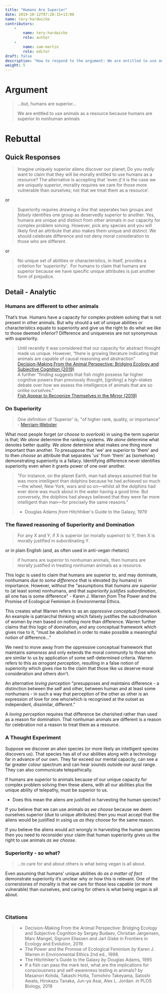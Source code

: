 ```yaml
---
title: "Humans Are Superior"
date: 2019-10-12T07:28:15+13:00
name: tery-hardwicke
contributors:
    - 
        name: tery-hardwicke
        role: author
    - 
        name: sam-martin
        role: editor
draft: false
description: "How to respond to the argument: We are entitled to use animals as a resource because humans are superior to nonhuman animals"
weight: 5
---
```

# Argument

> ...but, humans are superior...  
>   
> We are entitled to use animals as a resource because humans are superior to nonhuman animals

# Rebuttal

## Quick Responses

> Imagine uniquely superior aliens discover our planet; Do you *really* want to claim that they will be morally entitled to use humans as a resource? The alternative is accepting that 'even *if* it is the case we are uniquely superior, morality requires we care for those more vulnerable than ourselves; not that we treat them as a resource'.

or

> Superiority requires *drawing a line* that seperates two groups and *falsely* identifies one group as deservedly superior to another. Yes, humans are unique and distinct from other animals in our capacity for complex problem solving. However, pick any species and you will likely find an attribute that also makes them unique and distinct. We should celebrate difference and not deny moral consideration to those who are different.
 
or 
  
> No unique set of abilities or characteristics, in itself, provides a criterion for ‘superiority’.  For humans to claim that humans are superior because we have specific unique attributes is just another form of prejudice. 


## Detail - Analytic

### Humans are different to other animals

That’s true. Humans have a capacity for complex problem solving that is not present in other animals. But why should a set of unique abilities or characteristics equate to superiority and give us the right to do what we like to those deemed inferior? Difference and uniqueness are not synonymous with superiority. 

> Until recently it was considered that our capacity for abstract thought made us unique. However, “there is growing literature indicating that animals are capable of causal reasoning and abstraction”  
> [Decision-Making From the Animal Perspective: Bridging Ecology and Subjective Cognition (2019)](https://www.frontiersin.org/articles/10.3389/fevo.2019.00164/full)  
> A further "finding suggests that fish might possess far higher cognitive powers than previously thought, [igniting] a high-stakes debate over how we assess the intelligence of animals that are so unlike ourselves."  
> [Fish Appear to Recognize Themselves in the Mirror (2019)](http://web.archive.org/web/20191004075152/https://www.sciencedaily.com/releases/2019/02/190207142234.htm)

### On Superiority


> One definition of 'Superior' is, "of higher rank, quality, or importance" - [Merriam-Webster](http://web.archive.org/web/20190711165845/https://www.merriam-webster.com/dictionary/superior)

What most people forget (*or choose to overlook*) in using the term superior is that; *We alone* determine the ranking systems. *We alone* determine what denotes better quality. *We alone* determine what makes one thing more important than another. To presuppose that 'we' are superior to 'them' and to then *choose* an attribute that separates 'us' from 'them' as (somehow) demonstrating superiority is a fallacy. Identifying difference never identifies superiority even when it grants power of one over another.  

> "For instance, on the planet Earth, man had always assumed that he was more intelligent than dolphins because he had achieved so much—the wheel, New York, wars and so on—whilst all the dolphins had ever done was muck about in the water having a good time. But conversely, the dolphins had always believed that they were far more intelligent than man—for precisely the same reasons."  
> - Douglas Adams *from* Hitchhiker's Guide to the Galaxy, 1979



### The flawed reasoning of Superiority and Domination

> For any X and Y, if X is superior (or morally superior) to Y, then X is morally justified in subordinating Y.
 
 or in plain English (and, as often used in anti-vegan rhetoric) 
 
 > if humans are superior to nonhuman animals, then humans are morally justified in treating nonhuman animals as a resource. 
 

This logic is used to claim that humans are superior to, and may dominate, nonhumans *due to some difference* that is elevated (by humans) in importance. However, without the "assumptions  that *humans are superior* to (at least some) nonhumans, and that *superiority justifies subordination*, all one has is some difference" - Karen J. Warren *from* The Power and the Promise of Ecological Feminism *in* Environmental Ethics.

This creates what Warren refers to as an *oppressive conceptual framework*. An example is patriarchal thinking which falsely justifies the subordination of women by men based on nothing more than difference. Warren further claims that this logic of domination, and any conceptual framework which gives rise to it, "must be abolished  in order to make possible a meaningful notion of difference..."

We need to move away from the oppressive conceptual framework that maintains *sameness* and only extends the moral community to those who are similar to us by application of some self-determined criteria. Warren refers to this as *arrogant perception*, resulting in a false notion of superiority which gives rise to the claim that those like us deserve moral consideration and others don't.

An alternative *loving perception* "presupposes and maintains difference - a distinction between the self and other, between human and at least some nonhumans - in such a way that perception of the other as other *is* an expression of love for one who/which is recognised at the outset as independent, dissimilar, different."  

A *loving perception* requires that difference be cherished rather than used as a reason for domination. That nonhuman animals are different is a reason for celebration not a reason to treat them as a resource.



### A Thought Experiment

Suppose we discover an alien species (or more likely an intelligent species discovers us). That species has all of our abilities along with a technology far in advance of our own. They far exceed our mental capacity, can see a far greater colour spectrum and can hear sounds outside our aural range.  They can also communicate telepathically.

If humans are superior to animals because of our unique capacity for complex problem solving then these aliens, with all our abilities plus the unique ability of telepathy, must be superior to us.

- Does this mean the aliens are justified in harvesting the human species?

If you believe that we can use animals *as we choose* because we deem ourselves superior (due to unique attributes) then you must accept that the aliens would be justified in using us *as they choose* for the same reason.

If you believe the aliens would act wrongly in harvesting the human species then you need to reconsider your claim that human superiority gives us the right to use animals *as we choose*.

### Superiority - so what?

> ...to care for and about others is what being vegan is all about.

Even assuming that humans' unique abilities do *as a matter of fact* demonstrate superiority it’s unclear why or how this is relevant. One of the cornerstones of morality is that we care for those less capable (or more vulnerable) than ourselves, and caring for others is what being vegan is all about.

 
### Citations

> * Decision-Making From the Animal Perspective: Bridging Ecology and Subjective Cognition *by* Sergey Budaev, Christian Jørgensen, Marc Mangel, Sigrunn Eliassen and Jarl Giske in Frontiers in Ecology and Evolution, 2019.  
> * The Power and the Promise of Ecological Feminism *by* Karen J. Warren *in* Environmental Ethics 2nd ed., 1998.  
> * The Hitchhiker's Guide to the Galaxy *by* Douglas Adams, 1995
> * If a fish can pass the mark test, what are the implications for consciousness and self-awareness testing in animals? *by* Masanori Kohda, Takashi Hotta, Tomohiro Takeyama, Satoshi Awata, Hirokazu Tanaka, Jun-ya Asai, Alex L. Jordan. *in* PLOS Biology, 2019
